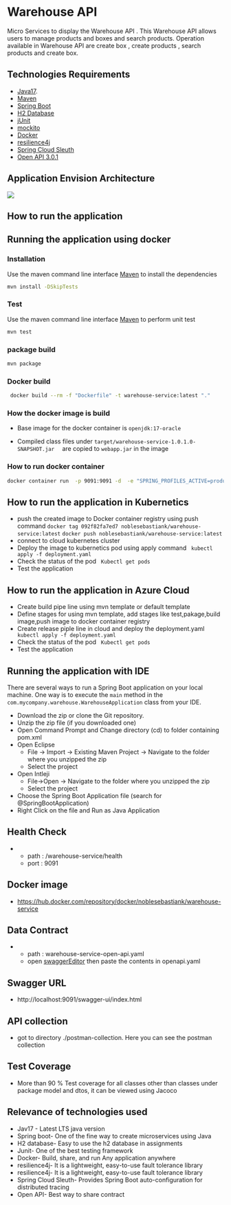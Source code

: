 # Warehouse API

Micro Services to display the Warehouse API . This Warehouse API allows users to manage products and boxes and 
search products. Operation available in Warehouse API are create box , create products , search products and create box.

## Technologies Requirements

* [Java17](https://www.oracle.com/java/). 
* [Maven](https://maven.apache.org/)
* [Spring Boot](https://spring.io/projects/spring-boot)
* [H2 Database](https://www.h2database.com/html/main.html)
* [jUnit](https://junit.org/)
* [mockito](https://site.mockito.org/)
* [Docker](https://www.docker.com/)
* [resilience4j](https://resilience4j.readme.io/docs)
* [Spring Cloud Sleuth](https://spring.io/projects/spring-cloud-sleuth)
* [Open API 3.0.1](https://spec.openapis.org/oas/v3.0.1)


## Application Envision Architecture

![](images/warehouse.jpeg)

## How to run the application

## Running the application using docker

### Installation

Use the maven command line interface [Maven](https://maven.apache.org/) to install the dependencies

```bash
mvn install -DSkipTests
```

### Test
Use the maven command line interface [Maven](https://maven.apache.org/) to perform unit test
```bash
mvn test
```
### package build
```bash
mvn package
```
### Docker build
```bash
 docker build --rm -f "Dockerfile" -t warehouse-service:latest "."
```

### How the docker image is build
* Base image for the docker container is `openjdk:17-oracle`

* Compiled class files under `target/warehouse-service-1.0.1.0-SNAPSHOT.jar  ` are copied to `webapp.jar` in the image

### How to run docker container

```bash
docker container run  -p 9091:9091 -d  -e "SPRING_PROFILES_ACTIVE=production" --rm --name warehouse-service warehouse-service:latest
```
## How to run the application in Kubernetics

* push the created image to Docker container registry using push command
  `docker tag 092f82fa7ed7 noblesebastiank/warehouse-service:latest`
  `docker push noblesebastiank/warehouse-service:latest`
* connect to cloud kubernetes cluster
* Deploy the image to kubernetics pod using apply command
  ` kubectl apply -f deployment.yaml`
* Check the status of the pod
  ` Kubectl get pods`
* Test the application

## How to run the application in Azure Cloud

* Create build pipe line using mvn template or default template
* Define stages for using mvn template, add stages like test,pakage,build image,push image to docker container registry
* Create release piple line in cloud and deploy the deployment.yaml
  ` kubectl apply -f deployment.yaml`
* Check the status of the pod
  ` Kubectl get pods`
* Test the application

## Running the application with IDE

There are several ways to run a Spring Boot application on your local machine. One way is to execute the `main` 
method in the `com.mycompany.warehouse.WarehouseApplication` class from your IDE.

* 	Download the zip or clone the Git repository.
* 	Unzip the zip file (if you downloaded one)
* 	Open Command Prompt and Change directory (cd) to folder containing pom.xml
* 	Open Eclipse
    * File -> Import -> Existing Maven Project -> Navigate to the folder where you unzipped the zip
    * Select the project
* 	Open Intleji
    * File->Open -> Navigate to the folder where you unzipped the zip
    * Select the project
* 	Choose the Spring Boot Application file (search for @SpringBootApplication)
* 	Right Click on the file and Run as Java Application



## Health Check

+
    - path : /warehouse-service/health
    - port : 9091

## Docker image
-  https://hub.docker.com/repository/docker/noblesebastiank/warehouse-service

## Data Contract

+
    - path : warehouse-service-open-api.yaml
    - open [swaggerEditor](https://editor.swagger.io)  then paste the contents in openapi.yaml

## Swagger URL
-  http://localhost:9091/swagger-ui/index.html

## API collection
- got to directory ./postman-collection. Here you can see the postman collection


## Test Coverage
- More than 90 % Test coverage for all classes other than classes under package model and dtos, it can be viewed
  using Jacoco

## Relevance of technologies used
- Jav17 - Latest LTS java version 
- Spring boot- One of the fine way to create microservices using Java
- H2 database- Easy to use the h2 database in assignments
- Junit- One of the best testing framework
- Docker- Build, share, and run Any application anywhere
- resilience4j- It is a lightweight, easy-to-use fault tolerance library
- resilience4j- It is a lightweight, easy-to-use fault tolerance library 
- Spring Cloud Sleuth- Provides Spring Boot auto-configuration for distributed tracing
- Open API- Best way to share contract
